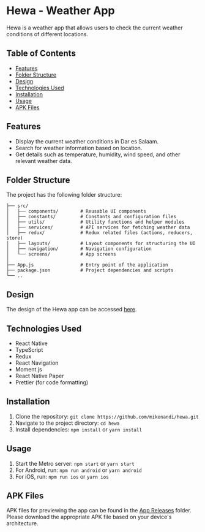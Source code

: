 # Hewa - Weather App

Hewa is a weather app that allows users to check the current weather conditions of different locations.

## Table of Contents

- [Features](#features)
- [Folder Structure](#folder-structure)
- [Design](#design)
- [Technologies Used](#technologies-used)
- [Installation](#installation)
- [Usage](#usage)
- [APK Files](#apk-files)

## Features

- Display the current weather conditions in Dar es Salaam.
- Search for weather information based on location.
- Get details such as temperature, humidity, wind speed, and other relevant weather data.

## Folder Structure

The project has the following folder structure:

```
├── src/
│   ├── components/        # Reusable UI components
│   ├── constants/         # Constants and configuration files
│   ├── utils/             # Utility functions and helper modules
│   ├── services/          # API services for fetching weather data
│   ├── redux/             # Redux related files (actions, reducers, store)
│   ├── layouts/           # Layout components for structuring the UI
│   ├── navigation/        # Navigation configuration
│   └── screens/           # App screens
│
├── App.js                 # Entry point of the application
├── package.json           # Project dependencies and scripts
└── ..

```

## Design

The design of the Hewa app can be accessed [here](https://www.figma.com/file/iYTa0lglZwQbvbeMFKEMR1/Weather-App?type=design&node-id=105-4726&mode=design&t=7L56UAoH9NYgIxw3-0).

## Technologies Used

- React Native
- TypeScript
- Redux
- React Navigation
- Moment.js
- React Native Paper
- Prettier (for code formatting)

## Installation

1. Clone the repository: `git clone https://github.com/mikenandi/hewa.git`
2. Navigate to the project directory: `cd hewa`
3. Install dependencies: `npm install` or `yarn install`

## Usage

1. Start the Metro server: `npm start` or `yarn start`
2. For Android, run: `npm run android` or `yarn android`
3. For iOS, run: `npm run ios` or `yarn ios`

## APK Files

APK files for previewing the app can be found in the [App Releases](releases/) folder. Please download the appropriate APK file based on your device's architecture.
